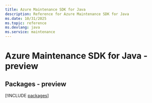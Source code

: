 ```yaml
---
title: Azure Maintenance SDK for Java
description: Reference for Azure Maintenance SDK for Java
ms.date: 10/31/2025
ms.topic: reference
ms.devlang: java
ms.service: maintenance
---
```

# Azure Maintenance SDK for Java - preview
## Packages - preview
[!INCLUDE [packages](maintenance-index.md)]